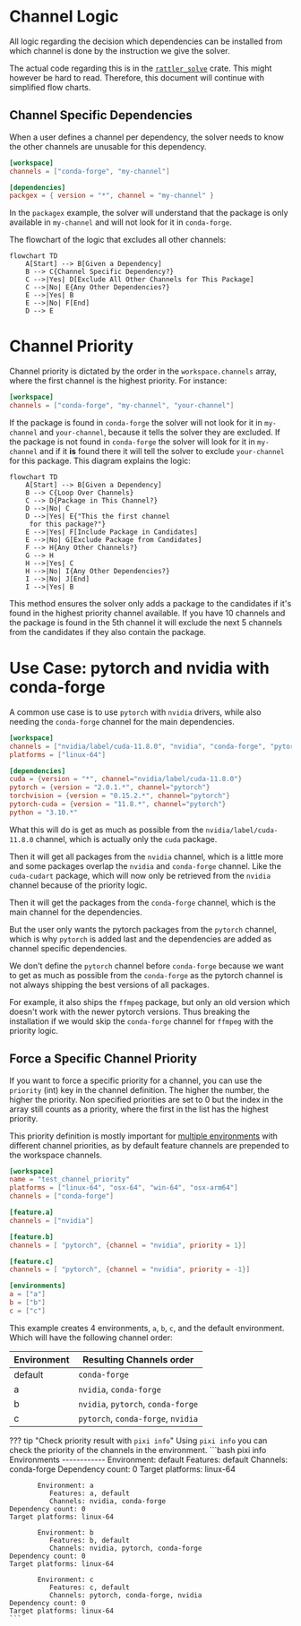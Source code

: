 # Channel Logic

All logic regarding the decision which dependencies can be installed from which channel is done by the instruction we give the solver.

The actual code regarding this is in the [`rattler_solve`](https://github.com/conda/rattler/blob/02e68c9539c6009cc1370fbf46dc69ca5361d12d/crates/rattler_solve/src/resolvo/mod.rs) crate.
This might however be hard to read.
Therefore, this document will continue with simplified flow charts.

## Channel Specific Dependencies

When a user defines a channel per dependency, the solver needs to know the other channels are unusable for this dependency.
```toml
[workspace]
channels = ["conda-forge", "my-channel"]

[dependencies]
packgex = { version = "*", channel = "my-channel" }
```
In the `packagex` example, the solver will understand that the package is only available in `my-channel` and will not look for it in `conda-forge`.

The flowchart of the logic that excludes all other channels:

``` mermaid
flowchart TD
    A[Start] --> B[Given a Dependency]
    B --> C{Channel Specific Dependency?}
    C -->|Yes| D[Exclude All Other Channels for This Package]
    C -->|No| E{Any Other Dependencies?}
    E -->|Yes| B
    E -->|No| F[End]
    D --> E
```

# Channel Priority

Channel priority is dictated by the order in the `workspace.channels` array, where the first channel is the highest priority.
For instance:
```toml
[workspace]
channels = ["conda-forge", "my-channel", "your-channel"]
```
If the package is found in `conda-forge` the solver will not look for it in `my-channel` and `your-channel`, because it tells the solver they are excluded.
If the package is not found in `conda-forge` the solver will look for it in `my-channel` and if it **is** found there it will tell the solver to exclude `your-channel` for this package.
This diagram explains the logic:
``` mermaid
flowchart TD
    A[Start] --> B[Given a Dependency]
    B --> C{Loop Over Channels}
    C --> D{Package in This Channel?}
    D -->|No| C
    D -->|Yes| E{"This the first channel
     for this package?"}
    E -->|Yes| F[Include Package in Candidates]
    E -->|No| G[Exclude Package from Candidates]
    F --> H{Any Other Channels?}
    G --> H
    H -->|Yes| C
    H -->|No| I{Any Other Dependencies?}
    I -->|No| J[End]
    I -->|Yes| B
```

This method ensures the solver only adds a package to the candidates if it's found in the highest priority channel available.
If you have 10 channels and the package is found in the 5th channel it will exclude the next 5 channels from the candidates if they also contain the package.

# Use Case: pytorch and nvidia with conda-forge
A common use case is to use `pytorch` with `nvidia` drivers, while also needing the `conda-forge` channel for the main dependencies.
```toml
[workspace]
channels = ["nvidia/label/cuda-11.8.0", "nvidia", "conda-forge", "pytorch"]
platforms = ["linux-64"]

[dependencies]
cuda = {version = "*", channel="nvidia/label/cuda-11.8.0"}
pytorch = {version = "2.0.1.*", channel="pytorch"}
torchvision = {version = "0.15.2.*", channel="pytorch"}
pytorch-cuda = {version = "11.8.*", channel="pytorch"}
python = "3.10.*"
```
What this will do is get as much as possible from the `nvidia/label/cuda-11.8.0` channel, which is actually only the `cuda` package.

Then it will get all packages from the `nvidia` channel, which is a little more and some packages overlap the `nvidia` and `conda-forge` channel.
Like the `cuda-cudart` package, which will now only be retrieved from the `nvidia` channel because of the priority logic.

Then it will get the packages from the `conda-forge` channel, which is the main channel for the dependencies.

But the user only wants the pytorch packages from the `pytorch` channel, which is why `pytorch` is added last and the dependencies are added as channel specific dependencies.

We don't define the `pytorch` channel before `conda-forge` because we want to get as much as possible from the `conda-forge` as the pytorch channel is not always shipping the best versions of all packages.

For example, it also ships the `ffmpeg` package, but only an old version which doesn't work with the newer pytorch versions.
Thus breaking the installation if we would skip the `conda-forge` channel for `ffmpeg` with the priority logic.

## Force a Specific Channel Priority
If you want to force a specific priority for a channel, you can use the `priority` (int) key in the channel definition.
The higher the number, the higher the priority.
Non specified priorities are set to 0 but the index in the array still counts as a priority, where the first in the list has the highest priority.

This priority definition is mostly important for [multiple environments](../workspace/multi_environment.md) with different channel priorities, as by default feature channels are prepended to the workspace channels.

```toml
[workspace]
name = "test_channel_priority"
platforms = ["linux-64", "osx-64", "win-64", "osx-arm64"]
channels = ["conda-forge"]

[feature.a]
channels = ["nvidia"]

[feature.b]
channels = [ "pytorch", {channel = "nvidia", priority = 1}]

[feature.c]
channels = [ "pytorch", {channel = "nvidia", priority = -1}]

[environments]
a = ["a"]
b = ["b"]
c = ["c"]
```
This example creates 4 environments, `a`, `b`, `c`, and the default environment.
Which will have the following channel order:

| Environment | Resulting Channels order           |
|-------------|------------------------------------|
| default     | `conda-forge`                      |
| a           | `nvidia`, `conda-forge`            |
| b           | `nvidia`, `pytorch`, `conda-forge` |
| c           | `pytorch`, `conda-forge`, `nvidia` |

??? tip "Check priority result with `pixi info`"
    Using `pixi info` you can check the priority of the channels in the environment.
    ```bash
    pixi info
    Environments
    ------------
           Environment: default
              Features: default
              Channels: conda-forge
    Dependency count: 0
    Target platforms: linux-64

           Environment: a
              Features: a, default
              Channels: nvidia, conda-forge
    Dependency count: 0
    Target platforms: linux-64

           Environment: b
              Features: b, default
              Channels: nvidia, pytorch, conda-forge
    Dependency count: 0
    Target platforms: linux-64

           Environment: c
              Features: c, default
              Channels: pytorch, conda-forge, nvidia
    Dependency count: 0
    Target platforms: linux-64
    ```
